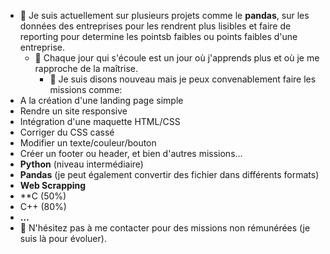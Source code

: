 
- 🔭 Je suis actuellement sur plusieurs projets comme le **pandas**, sur les données des entreprises pour les rendrent plus lisibles et faire de reporting pour determine les pointsb faibles ou points faibles d'une entreprise.
  - 🌱 Chaque jour qui s'écoule est un jour où j'apprends plus et où je me rapproche de la maîtrise.
    - 🤔 Je suis disons nouveau mais je peux convenablement faire les missions comme: 
- A la création d'une landing page simple
- Rendre un site responsive 
- Intégration d'une maquette HTML/CSS
- Corriger du CSS cassé
- Modifier un texte/couleur/bouton
- Créer un footer ou header, et bien d'autres missions...
- **Python** (niveau intermédiaire)
- **Pandas** (je peut également convertir des fichier dans différents formats)
- **Web Scrapping**
- **C (50%)
- C++ (80%)
- **...**
- 💬 N'hésitez pas à me contacter pour des missions non rémunérées (je suis là pour évoluer).





